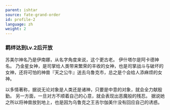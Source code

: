 ```yaml
---
parent: ishtar
source: fate-grand-order
id: profile-2
language: zh
weight: 2
---
```


### 羁绊达到Lv.2后开放

苏美尔神名乃是伊南娜，从名字角度来说，这个更古老。
伊什塔尔是阿卡德神名。
乃金星女神，是司掌给人类带来繁荣的丰收的女神，也是司掌战斗与破坏的女神，还将可怕的神兽『天之公牛』送去乌鲁克市，总之是个会给人添麻烦的女神。

以多情著称，据说无论对象是人类还是诸神，只要是中意的对象，就会全力献殷勤。
另一方面，一旦对方不顺着自己的心意，就会表现出恶魔般的残忍。
据说她之所以将神兽放到地上，也是因为乌鲁克之王吉尔伽美什没有回应自己的诱惑。
